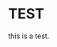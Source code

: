 # TEST

<!-- Synopsis Start -->
<!-- Synopsis End -->

this is a test.

<!-- Published: -->
<!-- Updated: -->
<!-- Status: WIP-->